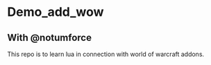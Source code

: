 # Demo_add_wow
## With @notumforce
This repo is to learn lua in connection with world of warcraft addons.
